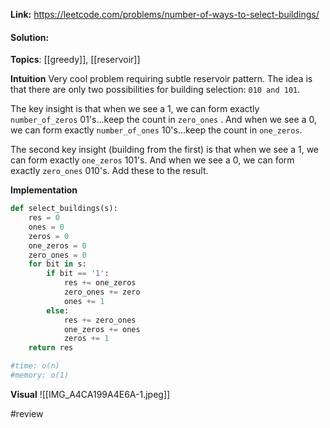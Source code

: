 
**Link:** https://leetcode.com/problems/number-of-ways-to-select-buildings/
#### Solution:

**Topics**: [[greedy]], [[reservoir]]

**Intuition**
Very cool problem requiring subtle reservoir pattern. The idea is that there are only two possibilities for building selection: `010 and 101`. 

The key insight is that when we see a 1, we can form exactly `number_of_zeros` 01's...keep the count in  `zero_ones` . And when we see a 0, we can form exactly `number_of_ones` 10's...keep the count in `one_zeros`. 

The second key insight (building from the first) is that when we see a 1, we can form exactly `one_zeros` 101's. And when we see a 0, we can form exactly `zero_ones` 010's. Add  these to the result. 

**Implementation**
```python
def select_buildings(s):
	res = 0
	ones = 0
	zeros = 0
	one_zeros = 0
	zero_ones = 0
	for bit in s:
		if bit == '1':
			res += one_zeros
			zero_ones += zero
			ones += 1
		else:
			res += zero_ones
			one_zeros += ones
			zeros += 1
	return res

#time: o(n)
#memory: o(1)
```

**Visual** 
![[IMG_A4CA199A4E6A-1.jpeg]]


#review 
